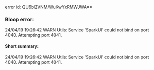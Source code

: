 error id: QU6bl2VNM/WuKwYxRMWJWA==
### Bloop error:

24/04/19 19:26:42 WARN Utils: Service 'SparkUI' could not bind on port 4040. Attempting port 4041.
#### Short summary: 

24/04/19 19:26:42 WARN Utils: Service 'SparkUI' could not bind on port 4040. Attempting port 4041.